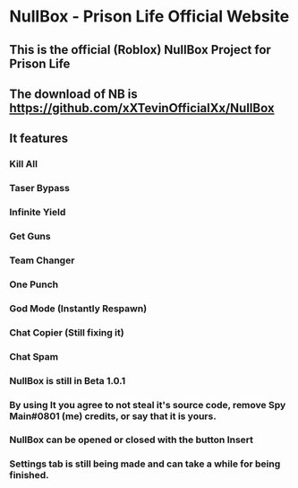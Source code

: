 # NullBox - Prison Life Official Website

## This is the official (Roblox) NullBox Project for Prison Life
## The download of NB is https://github.com/xXTevinOfficialXx/NullBox

## It features
### Kill All
### Taser Bypass
### Infinite Yield
### Get Guns
### Team Changer
### One Punch
### God Mode (Instantly Respawn)
### Chat Copier (Still fixing it)
### Chat Spam

### NullBox is still in Beta 1.0.1
### By using It you agree to not steal it's source code, remove Spy Main#0801 (me) credits, or say that it is yours.
### 
###
### NullBox can be opened or closed with the button Insert
### Settings tab is still being made and can take a while for being finished.
